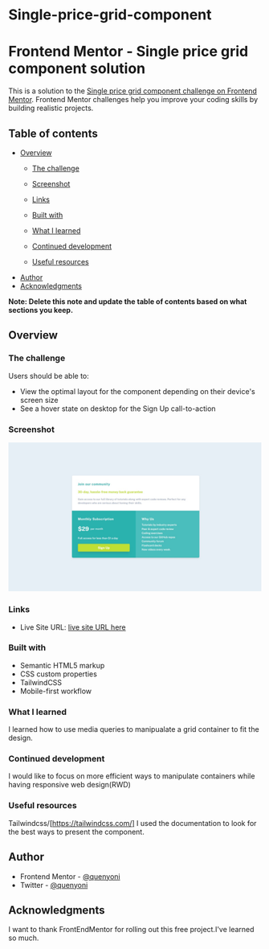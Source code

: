 # Single-price-grid-component
# Frontend Mentor - Single price grid component solution

This is a solution to the [Single price grid component challenge on Frontend Mentor](https://www.frontendmentor.io/challenges/single-price-grid-component-5ce41129d0ff452fec5abbbc). Frontend Mentor challenges help you improve your coding skills by building realistic projects. 

## Table of contents

- [Overview](#overview)
  - [The challenge](#the-challenge)
  - [Screenshot](#screenshot)
  - [Links](#links)

  - [Built with](#built-with)
  - [What I learned](#what-i-learned)
  - [Continued development](#continued-development)
  - [Useful resources](#useful-resources)
- [Author](#author)
- [Acknowledgments](#acknowledgments)

**Note: Delete this note and update the table of contents based on what sections you keep.**

## Overview

### The challenge

Users should be able to:

- View the optimal layout for the component depending on their device's screen size
- See a hover state on desktop for the Sign Up call-to-action

### Screenshot

![](./screenshot.jpg)


### Links


- Live Site URL: [live site URL here]([https://single-page-component.vercel.app/])


### Built with

- Semantic HTML5 markup
- CSS custom properties
- TailwindCSS
- Mobile-first workflow


### What I learned

I learned how to use media queries to manipualate a grid container to fit the design. 


### Continued development

I would like to focus on more efficient ways to manipulate containers while having responsive web design(RWD)

### Useful resources

Tailwindcss/[https://tailwindcss.com/] I used the documentation to look for the best ways to present the component.

## Author

- Frontend Mentor - [@quenyoni](https://www.frontendmentor.io/profile/quenyoni)
- Twitter - [@quenyoni](https://twitter.com/quenyoni)



## Acknowledgments

I want to thank FrontEndMentor for rolling out this free project.I've learned so much.
